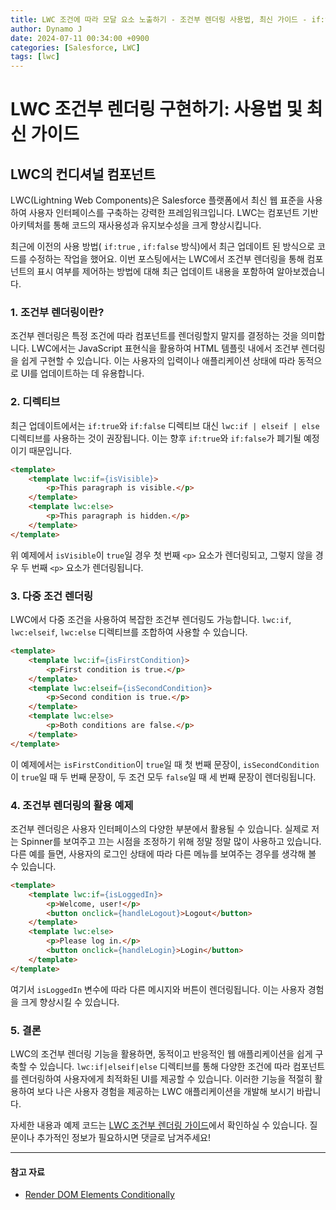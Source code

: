 ```yaml
---
title: LWC 조건에 따라 모달 요소 노출하기 - 조건부 렌더링 사용법, 최신 가이드 - if:true, lwc:if 변경
author: Dynamo J
date: 2024-07-11 00:34:00 +0900
categories: [Salesforce, LWC]
tags: [lwc]
---
```


# LWC 조건부 렌더링 구현하기: 사용법 및 최신 가이드

## LWC의 컨디셔널 컴포넌트

LWC(Lightning Web Components)은 Salesforce 플랫폼에서 최신 웹 표준을 사용하여 사용자 인터페이스를 구축하는 강력한 프레임워크입니다. LWC는 컴포넌트 기반 아키텍처를 통해 코드의 재사용성과 유지보수성을 크게 향상시킵니다.

최근에 이전의 사용 방법( `if:true` , `if:false` 방식)에서 최근 업데이트 된 방식으로 코드를 수정하는 작업을 했어요. 이번 포스팅에서는 LWC에서 조건부 렌더링을 통해 컴포넌트의 표시 여부를 제어하는 방법에 대해 최근 업데이트 내용을 포함하여 알아보겠습니다.

### 1\. 조건부 렌더링이란?

조건부 렌더링은 특정 조건에 따라 컴포넌트를 렌더링할지 말지를 결정하는 것을 의미합니다. LWC에서는 JavaScript 표현식을 활용하여 HTML 템플릿 내에서 조건부 렌더링을 쉽게 구현할 수 있습니다. 이는 사용자의 입력이나 애플리케이션 상태에 따라 동적으로 UI를 업데이트하는 데 유용합니다.

### 2\. 디렉티브

최근 업데이트에서는 `if:true`와 `if:false` 디렉티브 대신 `lwc:if | elseif | else` 디렉티브를 사용하는 것이 권장됩니다. 이는 향후 `if:true`와 `if:false`가 폐기될 예정이기 때문입니다.

``` html
<template>
    <template lwc:if={isVisible}>
        <p>This paragraph is visible.</p>
    </template>
    <template lwc:else>
        <p>This paragraph is hidden.</p>
    </template>
</template>
```

위 예제에서 `isVisible`이 `true`일 경우 첫 번째 `<p>` 요소가 렌더링되고, 그렇지 않을 경우 두 번째 `<p>` 요소가 렌더링됩니다.

### 3\. 다중 조건 렌더링

LWC에서 다중 조건을 사용하여 복잡한 조건부 렌더링도 가능합니다. `lwc:if`, `lwc:elseif`, `lwc:else` 디렉티브를 조합하여 사용할 수 있습니다.

``` html
<template>
    <template lwc:if={isFirstCondition}>
        <p>First condition is true.</p>
    </template>
    <template lwc:elseif={isSecondCondition}>
        <p>Second condition is true.</p>
    </template>
    <template lwc:else>
        <p>Both conditions are false.</p>
    </template>
</template>
```

이 예제에서는 `isFirstCondition`이 `true`일 때 첫 번째 문장이, `isSecondCondition`이 `true`일 때 두 번째 문장이, 두 조건 모두 `false`일 때 세 번째 문장이 렌더링됩니다.

### 4\. 조건부 렌더링의 활용 예제

조건부 렌더링은 사용자 인터페이스의 다양한 부분에서 활용될 수 있습니다. 실제로 저는 Spinner를 보여주고 끄는 시점을 조정하기 위해 정말 정말 많이 사용하고 있습니다. 다른 예를 들면, 사용자의 로그인 상태에 따라 다른 메뉴를 보여주는 경우를 생각해 볼 수 있습니다.

``` html
<template>
    <template lwc:if={isLoggedIn}>
        <p>Welcome, user!</p>
        <button onclick={handleLogout}>Logout</button>
    </template>
    <template lwc:else>
        <p>Please log in.</p>
        <button onclick={handleLogin}>Login</button>
    </template>
</template>
```

여기서 `isLoggedIn` 변수에 따라 다른 메시지와 버튼이 렌더링됩니다. 이는 사용자 경험을 크게 향상시킬 수 있습니다.

### 5\. 결론

LWC의 조건부 렌더링 기능을 활용하면, 동적이고 반응적인 웹 애플리케이션을 쉽게 구축할 수 있습니다. `lwc:if|elseif|else` 디렉티브를 통해 다양한 조건에 따라 컴포넌트를 렌더링하여 사용자에게 최적화된 UI를 제공할 수 있습니다. 이러한 기능을 적절히 활용하여 보다 나은 사용자 경험을 제공하는 LWC 애플리케이션을 개발해 보시기 바랍니다.

자세한 내용과 예제 코드는 [LWC 조건부 렌더링 가이드](https://developer.salesforce.com/docs/platform/lwc/guide/create-conditional.html)에서 확인하실 수 있습니다. 질문이나 추가적인 정보가 필요하시면 댓글로 남겨주세요!

---

#### 참고 자료

-   [Render DOM Elements Conditionally](https://developer.salesforce.com/docs/platform/lwc/guide/create-conditional.html "Render DOM Elements Conditionally")
